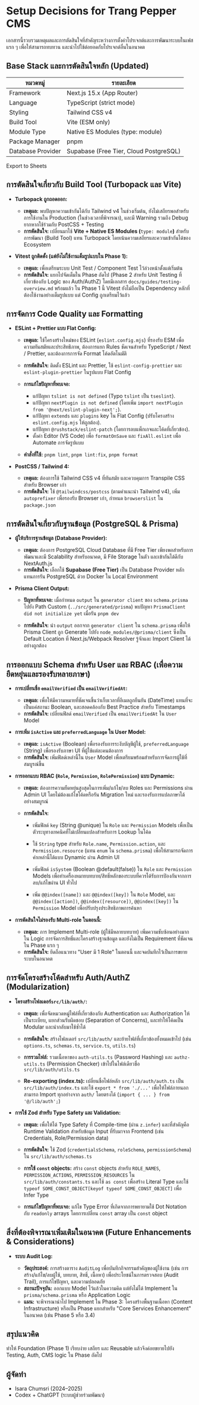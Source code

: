 # Setup Decisions for Trang Pepper CMS

เอกสารนี้รวบรวมเหตุผลและการตัดสินใจที่สำคัญระหว่างการตั้งค่าโปรเจกต์และการพัฒนาระบบในเฟสแรก ๆ เพื่อให้สามารถทบทวน และนำไปใช้ต่อยอดกับโปรเจกต์อื่นในอนาคต

## Base Stack และการตัดสินใจหลัก (Updated)

| หมวดหมู่          | รายละเอียด                             |
| ----------------- | -------------------------------------- |
| Framework         | Next.js 15.x (App Router)              |
| Language          | TypeScript (strict mode)               |
| Styling           | Tailwind CSS v4                        |
| Build Tool        | Vite (ESM only)                        |
| Module Type       | Native ES Modules (type: module)       |
| Package Manager   | pnpm                                   |
| Database Provider | Supabase (Free Tier, Cloud PostgreSQL) |

Export to Sheets

## การตัดสินใจเกี่ยวกับ Build Tool (Turbopack และ Vite)

- **Turbopack ถูกถอดออก:**

  - **เหตุผล:** พบปัญหาความเข้ากันได้กับ Tailwind v4 ในช่วงเริ่มต้น, ยังไม่เสถียรพอสำหรับการใช้งานใน Production (ในช่วงเวลาที่พิจารณา), และมี Warning รวมถึง Debug ยากหากใช้ร่วมกับ PostCSS + Testing
  - **การตัดสินใจ:** เปลี่ยนมาใช้ **Vite + Native ES Modules (**`type: module`**)** สำหรับการพัฒนา (Build Tool) แทน Turbopack โดยเน้นความเสถียรและความเข้ากันได้ของ Ecosystem

- **Vitest ถูกติดตั้ง (แต่ยังไม่ใช้งานเต็มรูปแบบใน Phase 1):**

  - **เหตุผล:** เพื่อเตรียมระบบ Unit Test / Component Test ไว้ล่วงหน้าตั้งแต่เริ่มต้น
  - **การตัดสินใจ:** แยกไปจัดเต็มใน Phase ถัดไป (Phase 2 สำหรับ Unit Testing ที่เกี่ยวข้องกับ Logic ของ Auth/AuthZ) โดยมีเอกสาร `docs/guides/testing-overview.md` พร้อมแล้ว ใน Phase 1 นี้ Vitest ยังไม่ถือเป็น Dependency หลักที่ต้องใช้งานอย่างเต็มรูปแบบ แต่ Config ถูกเตรียมไว้แล้ว

## การจัดการ Code Quality และ Formatting

- **ESLint + Prettier แบบ Flat Config:**

  - **เหตุผล:** ใช้โครงสร้างใหม่ของ ESLint (`eslint.config.mjs`) ที่รองรับ ESM เพื่อความทันสมัยและประสิทธิภาพ, ต้องการแยก Rules ชัดเจนสำหรับ TypeScript / Next / Prettier, และต้องการการจัด Format โค้ดอัตโนมัติ

  - **การตัดสินใจ:** ติดตั้ง ESLint และ Prettier, ใช้ `eslint-config-prettier` และ `eslint-plugin-prettier` ในรูปแบบ Flat Config

  - **การแก้ไขปัญหาที่พบเจอ:**

    - แก้ปัญหา `tslint is not defined` (Typo `tslint` เป็น `tseslint`).
    - แก้ปัญหา `nextPlugin is not defined` (โดยเพิ่ม `import nextPlugin from '@next/eslint-plugin-next';`).
    - แก้ปัญหา `extends` และ `plugins` key ใน Flat Config (ปรับโครงสร้าง `eslint.config.mjs` ให้ถูกต้อง).
    - แก้ปัญหา `@rushstack/eslint-patch` (โดยการลบแพ็กเกจและโค้ดที่เกี่ยวข้อง).
    - ตั้งค่า Editor (VS Code) เพื่อ `formatOnSave` และ `fixAll.eslint` เพื่อ Automate การจัดรูปแบบ

  - **คำสั่งที่ใช้:** `pnpm lint`, `pnpm lint:fix`, `pnpm format`

- **PostCSS / Tailwind 4:**

  - **เหตุผล:** ต้องการใช้ Tailwind CSS v4 ที่ทันสมัย และควบคุมการ Transpile CSS สำหรับ Browser เก่า
  - **การตัดสินใจ:** ใช้ `@tailwindcss/postcss` (ตามคำแนะนำ Tailwind v4), เพิ่ม `autoprefixer` เพื่อรองรับ Browser เก่า, กำหนด `browserslist` ใน `package.json`

## การตัดสินใจเกี่ยวกับฐานข้อมูล (PostgreSQL & Prisma)

- **ผู้ให้บริการฐานข้อมูล (Database Provider):**

  - **เหตุผล:** ต้องการ PostgreSQL Cloud Database ที่มี Free Tier เพียงพอสำหรับการพัฒนาและมี Scalability สำหรับอนาคต, มี File Storage ในตัว และเข้ากันได้ดีกับ NextAuth.js
  - **การตัดสินใจ:** เลือกใช้ **Supabase (Free Tier)** เป็น Database Provider หลัก แทนการรัน PostgreSQL ด้วย Docker ใน Local Environment

- **Prisma Client Output:**

  - **ปัญหาที่พบเจอ:** เมื่อกำหนด `output` ใน `generator client` ของ `schema.prisma` ไปยัง Path Custom (`../src/generated/prisma`) พบปัญหา `PrismaClient did not initialize yet` เมื่อรัน `pnpm dev`

  - **การตัดสินใจ:** นำ `output` ออกจาก `generator client` ใน `schema.prisma` เพื่อให้ Prisma Client ถูก Generate ไปยัง `node_modules/@prisma/client` ซึ่งเป็น Default Location ที่ Next.js/Webpack Resolver รู้จักและ Import Client ได้อย่างถูกต้อง

## การออกแบบ Schema สำหรับ User และ RBAC (เพื่อความยืดหยุ่นและรองรับหลายภาษา)

- **การเปลี่ยนชื่อ `emailVerified` เป็น `emailVerifiedAt`:**

  - **เหตุผล:** เพื่อให้มีความหมายที่ชัดเจนขึ้นว่าเก็บเวลาที่อีเมลถูกยืนยัน (DateTime) แทนที่จะเป็นแค่สถานะ Boolean, และสอดคล้องกับ Best Practice สำหรับ Timestamps
  - **การตัดสินใจ:** เปลี่ยนฟิลด์ `emailVerified` เป็น `emailVerifiedAt` ใน `User` Model

- **การเพิ่ม `isActive` และ `preferredLanguage` ใน User Model:**

  - **เหตุผล:** `isActive` (Boolean) เพื่อรองรับการระงับบัญชีผู้ใช้, `preferredLanguage` (String) เพื่อรองรับภาษา UI ที่ผู้ใช้แต่ละคนต้องการ
  - **การตัดสินใจ:** เพิ่มฟิลด์เหล่านี้ใน `User` Model เพื่อเตรียมพร้อมสำหรับการจัดการผู้ใช้ที่สมบูรณ์ขึ้น

- **การออกแบบ RBAC (`Role`, `Permission`, `RolePermission`) แบบ Dynamic:**

  - **เหตุผล:** ต้องการความยืดหยุ่นสูงสุดในการเพิ่ม/แก้ไข/ลบ Roles และ Permissions ผ่าน Admin UI โดยไม่ต้องแก้ไขโค้ดหรือรัน Migration ใหม่ และรองรับการแปลภาษาได้อย่างสมบูรณ์

  - **การตัดสินใจ:**

    - เพิ่มฟิลด์ `key` (String @unique) ใน `Role` และ `Permission` Models เพื่อเป็นตัวระบุทางเทคนิคที่ไม่เปลี่ยนแปลงสำหรับการ Lookup ในโค้ด

    - ใช้ `String` type สำหรับ `Role.name`, `Permission.action`, และ `Permission.resource` (แทน `enum` ใน `schema.prisma`) เพื่อให้สามารถจัดการค่าเหล่านี้ได้แบบ Dynamic ผ่าน Admin UI

    - เพิ่มฟิลด์ `isSystem` (Boolean @default(false)) ใน `Role` และ `Permission` Models เพื่อทำเครื่องหมายบทบาท/สิทธิ์หลักของระบบที่ควรได้รับการป้องกันจากการลบ/แก้ไขผ่าน UI ทั่วไป

    - เพิ่ม `@@index([name])` และ `@@index([key])` ใน `Role` Model, และ `@@index([action])`, `@@index([resource])`, `@@index([key])` ใน `Permission` Model เพื่อปรับปรุงประสิทธิภาพการค้นหา

- **การตัดสินใจไม่รองรับ Multi-role ในตอนนี้:**

  - **เหตุผล:** การ Implement Multi-role (ผู้ใช้มีหลายบทบาท) เพิ่มความซับซ้อนอย่างมากใน Logic การจัดการสิทธิ์และโครงสร้างฐานข้อมูล และยังไม่เป็น Requirement ที่ชัดเจนใน Phase แรก ๆ
  - **การตัดสินใจ:** ยึดถือแนวทาง "User มี 1 Role" ในตอนนี้ และจดบันทึกไว้เป็นการขยายระบบในอนาคต

## การจัดโครงสร้างโค้ดสำหรับ Auth/AuthZ (Modularization)

- **โครงสร้างโฟลเดอร์`src/lib/auth/`:**

  - **เหตุผล:** เพื่อจัดหมวดหมู่ไฟล์ที่เกี่ยวข้องกับ Authentication และ Authorization ให้เป็นระเบียบ, แยกส่วนรับผิดชอบ (Separation of Concerns), และทำให้โค้ดเป็น Modular และนำกลับมาใช้ซ้ำได้

  - **การตัดสินใจ:** สร้างโฟลเดอร์ `src/lib/auth/` และย้ายไฟล์ที่เกี่ยวข้องทั้งหมดเข้าไป (เช่น `options.ts`, `schemas.ts`, `service.ts`, `utils.ts`)

  - **การรวมไฟล์:** รวมเนื้อหาของ `auth-utils.ts` (Password Hashing) และ `authz-utils.ts` (Permission Checker) เข้าไปในไฟล์เดียวชื่อ `src/lib/auth/utils.ts`

  - **Re-exporting (index.ts):** เปลี่ยนชื่อไฟล์หลัก `src/lib/auth/auth.ts` เป็น `src/lib/auth/index.ts` และใช้ `export * from './...'` เพื่อให้ไฟล์ภายนอกสามารถ Import ทุกอย่างจาก `auth/` โดยตรงได้ (`import { ... } from '@/lib/auth';`)

- **การใช้ Zod สำหรับ Type Safety และ Validation:**

  - **เหตุผล:** เพื่อให้ได้ Type Safety ที่ Compile-time (ผ่าน `z.infer`) และที่สำคัญคือ Runtime Validation สำหรับข้อมูล Input ที่รับมาจาก Frontend (เช่น Credentials, Role/Permission data)

  - **การตัดสินใจ:** ใช้ Zod (`credentialsSchema`, `roleSchema`, `permissionSchema`) ใน `src/lib/auth/schemas.ts`

  - **การใช้ **`const`** objects:** สร้าง `const` objects สำหรับ `ROLE_NAMES`, `PERMISSION_ACTIONS`, `PERMISSION_RESOURCES` ใน `src/lib/auth/constants.ts` และใช้ `as const` เพื่อสร้าง Literal Type และใช้ `typeof SOME_CONST_OBJECT[keyof typeof SOME_CONST_OBJECT]` เพื่อ Infer Type

  - **การแก้ไขปัญหาที่พบเจอ:** แก้ไข Type Error ที่เกิดจากการพยายามใช้ Dot Notation กับ `readonly` arrays โดยการเปลี่ยน `const` array เป็น `const` object

## สิ่งที่ต้องพิจารณาเพิ่มเติมในอนาคต (Future Enhancements & Considerations)

- **ระบบ Audit Log:**

  - **วัตถุประสงค์:** การสร้างตาราง `AuditLog` เพื่อบันทึกกิจกรรมสำคัญของผู้ใช้งาน (เช่น การสร้าง/แก้ไข/ลบผู้ใช้, บทบาท, สิทธิ์, เนื้อหา) เพื่อประโยชน์ในการตรวจสอบ (Audit Trail), การแก้ไขปัญหา, และความปลอดภัย
  - **สถานะปัจจุบัน:** ออกแบบ Model ไว้แล้วในความคิด แต่ยังไม่ได้ Implement ใน `prisma/schema.prisma` หรือ Application Logic
  - **แผน:** จะพิจารณานำไป Implement ใน Phase 3: โครงสร้างพื้นฐานเนื้อหา (Content Infrastructure) หรือเป็น Phase แยกสำหรับ "Core Services Enhancement" ในอนาคต (เช่น Phase 5 หรือ 3.4)

## สรุปแนวคิด

ทำให้ Foundation (Phase 1) เรียบง่าย เสถียร และ Reusable แล้วจึงค่อยขยายไปยัง Testing, Auth, CMS logic ใน Phase ถัดไป

## ผู้จัดทำ

- Isara Chumsri (2024–2025)
- Codex + ChatGPT (ระบบผู้ช่วยร่วมพัฒนา)
